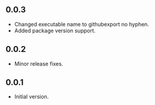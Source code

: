 ## 0.0.3

- Changed executable name to githubexport no hyphen.
- Added package version support.

## 0.0.2

- Minor release fixes.

## 0.0.1

- Initial version.

